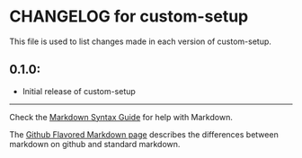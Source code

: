 # CHANGELOG for custom-setup

This file is used to list changes made in each version of custom-setup.

## 0.1.0:

* Initial release of custom-setup

- - -
Check the [Markdown Syntax Guide](http://daringfireball.net/projects/markdown/syntax) for help with Markdown.

The [Github Flavored Markdown page](http://github.github.com/github-flavored-markdown/) describes the differences between markdown on github and standard markdown.
